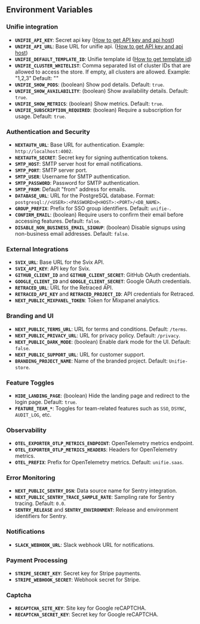 ## Environment Variables

### Unifie integration

- **`UNIFIE_API_KEY`**: Secret api key ([How to get API key and api host](https://www.unifie.cloud/doc/docs/api-v1/#how-to-get-api-key))
- **`UNIFIE_API_URL`**: Base URL for unifie api. ([How to get API key and api host](https://www.unifie.cloud/doc/docs/api-v1/#how-to-get-api-key))
- **`UNIFIE_DEFAULT_TEMPLATE_ID`**: Unifie template id ([How to get template id](https://www.unifie.cloud/doc/docs/User-Guide/templates/#how-to-get-template-id))
- **`UNIFIE_CLUSTER_WHITELIST`**: Comma separated list of cluster IDs that are allowed to access the store. If empty, all clusters are allowed. Example: "1,2,3" Default: ""
- **`UNIFIE_SHOW_PODS`**: (boolean) Show pod details. Default: `true`.
- **`UNIFIE_SHOW_AVAILABILITY`**: (boolean) Show availability details. Default: `true`.
- **`UNIFIE_SHOW_METRICS`**: (boolean) Show metrics. Default: `true`.
- **`UNIFIE_SUBSCRIPTION_REQUIRED`**: (boolean) Require a subscription for usage. Default: `true`.

### Authentication and Security

- **`NEXTAUTH_URL`**: Base URL for authentication. Example: `http://localhost:4002`.
- **`NEXTAUTH_SECRET`**: Secret key for signing authentication tokens.
- **`SMTP_HOST`**: SMTP server host for email notifications.
- **`SMTP_PORT`**: SMTP server port.
- **`SMTP_USER`**: Username for SMTP authentication.
- **`SMTP_PASSWORD`**: Password for SMTP authentication.
- **`SMTP_FROM`**: Default "from" address for emails.
- **`DATABASE_URL`**: URL for the PostgreSQL database. Format: `postgresql://<USER>:<PASSWORD>@<HOST>:<PORT>/<DB_NAME>`.
- **`GROUP_PREFIX`**: Prefix for SSO group identifiers. Default: `unifie-`.
- **`CONFIRM_EMAIL`**: (boolean) Require users to confirm their email before accessing features. Default: `false`.
- **`DISABLE_NON_BUSINESS_EMAIL_SIGNUP`**: (boolean) Disable signups using non-business email addresses. Default: `false`.

### External Integrations

- **`SVIX_URL`**: Base URL for the Svix API.
- **`SVIX_API_KEY`**: API key for Svix.
- **`GITHUB_CLIENT_ID`** and **`GITHUB_CLIENT_SECRET`**: GitHub OAuth credentials.
- **`GOOGLE_CLIENT_ID`** and **`GOOGLE_CLIENT_SECRET`**: Google OAuth credentials.
- **`RETRACED_URL`**: URL for the Retraced API.
- **`RETRACED_API_KEY`** and **`RETRACED_PROJECT_ID`**: API credentials for Retraced.
- **`NEXT_PUBLIC_MIXPANEL_TOKEN`**: Token for Mixpanel analytics.

### Branding and UI

- **`NEXT_PUBLIC_TERMS_URL`**: URL for terms and conditions. Default: `/terms`.
- **`NEXT_PUBLIC_PRIVACY_URL`**: URL for privacy policy. Default: `/privacy`.
- **`NEXT_PUBLIC_DARK_MODE`**: (boolean) Enable dark mode for the UI. Default: `false`.
- **`NEXT_PUBLIC_SUPPORT_URL`**: URL for customer support.
- **`BRANDING_PROJECT_NAME`**: Name of the branded project. Default: `Unifie-store`.

### Feature Toggles

- **`HIDE_LANDING_PAGE`**: (boolean) Hide the landing page and redirect to the login page. Default: `true`.
- **`FEATURE_TEAM_*`**: Toggles for team-related features such as `SSO`, `DSYNC`, `AUDIT_LOG`, etc.

### Observability

- **`OTEL_EXPORTER_OTLP_METRICS_ENDPOINT`**: OpenTelemetry metrics endpoint.
- **`OTEL_EXPORTER_OTLP_METRICS_HEADERS`**: Headers for OpenTelemetry metrics.
- **`OTEL_PREFIX`**: Prefix for OpenTelemetry metrics. Default: `unifie.saas`.

### Error Monitoring

- **`NEXT_PUBLIC_SENTRY_DSN`**: Data source name for Sentry integration.
- **`NEXT_PUBLIC_SENTRY_TRACE_SAMPLE_RATE`**: Sampling rate for Sentry tracing. Default: `0.0`.
- **`SENTRY_RELEASE`** and **`SENTRY_ENVIRONMENT`**: Release and environment identifiers for Sentry.

### Notifications

- **`SLACK_WEBHOOK_URL`**: Slack webhook URL for notifications.

### Payment Processing

- **`STRIPE_SECRET_KEY`**: Secret key for Stripe payments.
- **`STRIPE_WEBHOOK_SECRET`**: Webhook secret for Stripe.

### Captcha

- **`RECAPTCHA_SITE_KEY`**: Site key for Google reCAPTCHA.
- **`RECAPTCHA_SECRET_KEY`**: Secret key for Google reCAPTCHA.
